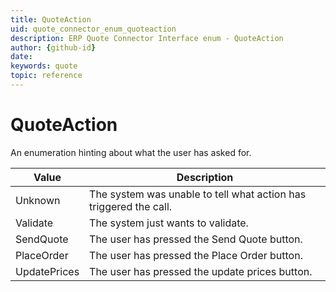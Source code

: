 ```yaml
---
title: QuoteAction
uid: quote_connector_enum_quoteaction
description: ERP Quote Connector Interface enum - QuoteAction
author: {github-id}
date:
keywords: quote
topic: reference
---
```


# QuoteAction

An enumeration hinting about what the user has asked for.

| Value | Description |
|---|---|
| Unknown | The system was unable to tell what action has triggered the call. |
| Validate | The system just wants to validate. |
| SendQuote | The user has pressed the Send Quote button. |
| PlaceOrder | The user has pressed the Place Order button. |
| UpdatePrices | The user has pressed the update prices button. |
